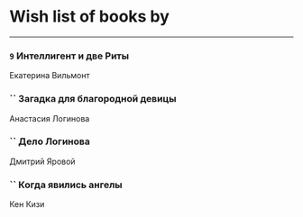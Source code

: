 # Wish list of books by [](https://ok.ru/profile/536771522733)
---

### `9` Интеллигент и две Риты
Екатерина Вильмонт

### `` Загадка для благородной девицы
Анастасия Логинова

### `` Дело Логинова
Дмитрий Яровой

### `` Когда явились ангелы
Кен Кизи

